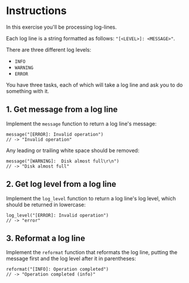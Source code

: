 # Instructions

In this exercise you'll be processing log-lines.

Each log line is a string formatted as follows: `"[<LEVEL>]: <MESSAGE>"`.

There are three different log levels:

- `INFO`
- `WARNING`
- `ERROR`

You have three tasks, each of which will take a log line and ask you to do something with it.

## 1. Get message from a log line

Implement the `message` function to return a log line's message:

```gleam
message("[ERROR]: Invalid operation")
// -> "Invalid operation"
```

Any leading or trailing white space should be removed:

```gleam
message("[WARNING]:  Disk almost full\r\n")
// -> "Disk almost full"
```

## 2. Get log level from a log line

Implement the `log_level` function to return a log line's log level, which should be returned in lowercase:

```gleam
log_level("[ERROR]: Invalid operation")
// -> "error"
```

## 3. Reformat a log line

Implement the `reformat` function that reformats the log line, putting the message first and the log level after it in parentheses:

```gleam
reformat("[INFO]: Operation completed")
// -> "Operation completed (info)"
```
